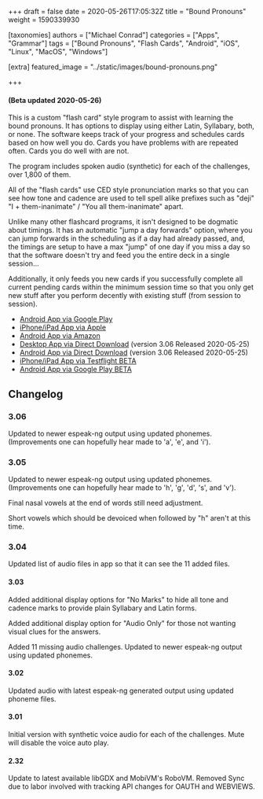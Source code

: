 +++
draft = false
date = 2020-05-26T17:05:32Z
title = "Bound Pronouns"
weight = 1590339930

[taxonomies]
authors = ["Michael Conrad"]
categories = ["Apps", "Grammar"]
tags = ["Bound Pronouns", "Flash Cards", "Android", "iOS", "Linux", "MacOS", "Windows"]

[extra]
featured_image = "../static/images/bound-pronouns.png"

+++

#### (Beta updated 2020-05-26)

This is a custom "flash card" style program to assist with learning the bound pronouns. It has options to display using either Latin, Syllabary, both, or none. The software keeps track of your progress and schedules cards based on how well you do. Cards you have problems with are repeated often. Cards you do well with are not.

The program includes spoken audio (synthetic) for each of the challenges, over 1,800 of them.

<!-- more -->
  
All of the "flash cards" use CED style pronunciation marks so that you can see how tone and cadence are used to tell spell alike prefixes such as "deji" "I + them-inanimate" / "You all them-inanimate" apart.  
  
Unlike many other flashcard programs, it isn't designed to be dogmatic about timings. It has an automatic "jump a day forwards" option, where you can jump forwards in the scheduling as if a day had already passed, and, the timings are setup to have a max "jump" of one day if you miss a day so that the software doesn't try and feed you the entire deck in a single session...  
  
Additionally, it only feeds you new cards if you successfully complete all current pending cards within the minimum session time so that you only get new stuff after you perform decently with existing stuff (from session to session).

* [Android App via Google Play](https://play.google.com/store/apps/details?id=com.cherokeelessons.bp.android)
* [iPhone/iPad App via Apple](https://apps.apple.com/us/app/cherokee-bound-pronouns/id966667496?ls=1)
* [Android App via Amazon](https://www.amazon.com/gp/product/B00TCP955U)
* [Desktop App via Direct Download](BoundPronouns-3.06.jar) (version 3.06 Released 2020-05-25)
* [Android App via Direct Download](BoundPronouns-3.06-release.apk) (version 3.06 Released 2020-05-25)
* [iPhone/iPad App via Testflight BETA](https://testflight.apple.com/join/EzYA4uQB)
* [Android App via Google Play BETA](https://play.google.com/apps/testing/com.cherokeelessons.bp.android)

## Changelog

### 3.06

Updated to newer espeak-ng output using updated phonemes. (Improvements one can hopefully hear made to 'a', 'e', and 'i').

### 3.05

Updated to newer espeak-ng output using updated phonemes. (Improvements one can hopefully hear made to 'h', 'g', 'd', 's', and 'v').

Final nasal vowels at the end of words still need adjustment.

Short vowels which should be devoiced when followed by "h" aren't at this time.

### 3.04

Updated list of audio files in app so that it can see the 11 added files.

#### 3.03

Added additional display options for "No Marks" to hide all tone and cadence marks to provide plain Syllabary and Latin forms.

Added additional display option for "Audio Only" for those not wanting visual clues for the answers.

Added 11 missing audio challenges. Updated to newer espeak-ng output using updated phonemes.

#### 3.02

Updated audio with latest espeak-ng generated output using updated phoneme files.

#### 3.01

Initial version with synthetic voice audio for each of the challenges. Mute will disable the voice auto play.

#### 2.32

Update to latest available libGDX and MobiVM's RoboVM.
Removed Sync due to labor involved with tracking API changes for OAUTH and WEBVIEWS.